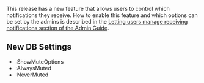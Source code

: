 This release has a new feature that allows users to control which notifications they receive. How to enable this feature and which options can be set by the admins is described in the [Letting users manage receiving notifications section of the Admin Guide](https://guides.dataverse.org/en/latest/admin/user-administration.html#letting-users-manage-receiving-notifications).

## New DB Settings

- :ShowMuteOptions
- :AlwaysMuted
- :NeverMuted
